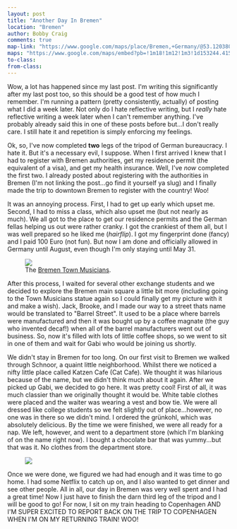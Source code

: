 ```yaml
---
layout: post
title: "Another Day In Bremen"
location: "Bremen"
author: Bobby Craig
comments: true
map-link: "https://www.google.com/maps/place/Bremen,+Germany/@53.1203809,8.5962027,11z/data=!3m1!4b1!4m5!3m4!1s0x47b128100ceee335:0xc2e8885cf937df51!8m2!3d53.0792962!4d8.8016937"
maps: "https://www.google.com/maps/embed?pb=!1m18!1m12!1m3!1d153244.41592589748!2d8.596204040652324!3d53.12017489544124!2m3!1f0!2f0!3f0!3m2!1i1024!2i768!4f13.1!3m3!1m2!1s0x47b128100ceee335%3A0xc2e8885cf937df51!2sBremen%2C+Germany!5e0!3m2!1sen!2sus!4v1486819410759"
to-class:
from-class:
---
```


Wow, a lot has happened since my last post. I'm writing this significantly after my last post too, so this should be a good test of how much I remember. I'm running a pattern (pretty consistently, actually) of posting what I did a week later. Not only do I hate reflective writing, but I <em>really</em> hate reflective writing a week later when I can't remember anything. I've probably already said this in one of these posts before but...I don't really care. I still hate it and repetition is simply enforcing my feelings.

Ok, so, I've now completed <strong>two</strong> legs of the tripod of German bureaucracy. I hate it. But it's a necessary evil, I suppose. When I first arrived I knew that I had to register with Bremen authorities, get my residence permit (the equivalent of a visa), and get my health insurance. Well, I've <em>now</em> completed the first two. I already posted about registering with the authorities in Bremen (I'm not linking the post...go find it yourself ya slug) and I finally made the trip to downtown Bremen to register with the country! Woo!

It was an annoying process. First, I had to get up early which upset me. Second, I had to miss a class, which also upset me (but not nearly as much). We all got to the place to get our residence permits and the German fellas helping us out were rather cranky. I got the crankiest of them all, but I was well prepared so he liked me (*hairflip*). I got my fingerprint done (fancy) and I paid 100 Euro (not fun). But now I am done and officially allowed in Germany until August, even though I'm only staying until May 31.

<figure>
  <img src="/im-ausland/img/post-imgs/town-musicians-min.jpg">
  <figcaption>The <a href="https://en.wikipedia.org/wiki/Town_Musicians_of_Bremen">Bremen Town Musicians</a>.</figcaption>
</figure>

After this process, I waited for several other exchange students and we decided to explore the Bremen main square a little bit more (including going to the Town Musicians statue again so I could finally get my picture with it and make a wish). Jack, Brooke, and I made our way to a street thats name would be translated to "Barrel Street". It used to be a place where barrels were manufactured and then it was bought up by a coffee magnate (the guy who invented decaf!) when all of the barrel manufacturers went out of business. So, now it's filled with lots of little coffee shops, so we went to sit in one of them and wait for Gabi who would be joining us shortly.

We didn't stay in Bremen for too long. On our first visit to Bremen we walked through Schnoor, a quaint little neighborhood. Whilst there we noticed a nifty little place called Katzen Cafe (Cat Cafe). We thought it was hilarious because of the name, but we didn't think much about it again. After we picked up Gabi, we decided to go here. It was pretty cool! First of all, it was much classier than we originally thought it would be. White table clothes were placed and the waiter was wearing a vest and bow tie. We were all dressed like college students so we felt slightly out of place...however, no one was in there so we didn't mind. I ordered the grünkohl, which was absolutely delicious. By the time we were finished, we were all ready for a nap. We left, however, and went to a department store (which I'm blanking of on the name right now). I bought a chocolate bar that was yummy...but that was it. No clothes from the department store.

<figure>
  <img src="/im-ausland/img/post-imgs/grunkohl-min.jpg">
</figure>

Once we were done, we figured we had had enough and it was time to go home. I had some Netflix to catch up on, and I also wanted to get dinner and see other people. All in all, our day in Bremen was very well spent and I had a great time! Now I just have to finish the darn third leg of the tripod and I will be good to go! For now, I sit on my train heading to Copenhagen AND I'M SUPER EXCITED TO REPORT BACK ON THE TRIP TO COPENHAGEN WHEN I'M ON MY RETURNING TRAIN! WOO!

